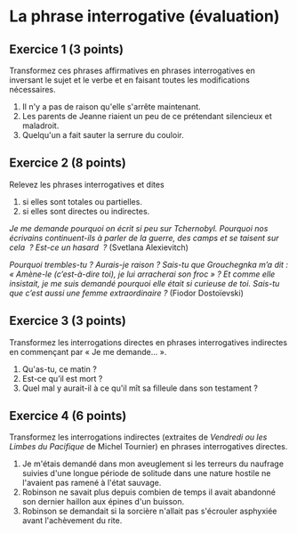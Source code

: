 # La phrase interrogative (évaluation)

## Exercice 1 (3 points)

Transformez ces phrases affirmatives en phrases interrogatives en inversant le sujet et le verbe et en faisant toutes les modifications nécessaires.

1. Il n'y a pas de raison qu'elle s'arrête maintenant.
2. Les parents de Jeanne riaient un peu de ce prétendant silencieux et maladroit.
3. Quelqu'un a fait sauter la serrure du couloir.

## Exercice 2 (8 points)

Relevez les phrases interrogatives et dites

1. si elles sont totales ou partielles.
2. si elles sont directes ou indirectes.

*Je me demande pourquoi on écrit si peu sur Tchernobyl. Pourquoi nos écrivains continuent-ils à parler de la guerre, des camps et se taisent sur cela  ? Est-ce un hasard  ?* (Svetlana Alexievitch)

*Pourquoi trembles-tu ? Aurais-je raison ? Sais-tu que Grouchegnka m’a dit : « Amène-le (c’est-à-dire toi), je lui arracherai son froc » ? Et comme elle insistait, je me suis demandé pourquoi elle était si curieuse de toi. Sais-tu que c’est aussi une femme extraordinaire ?* (Fiodor Dostoïevski)

## Exercice 3 (3 points)

Transformez les interrogations directes en phrases interrogatives indirectes en commençant par « Je me demande... ».

1. Qu'as-tu, ce matin ?
2. Est-ce qu’il est mort ?
3. Quel mal y aurait-il à ce qu'il mît sa filleule dans son testament ?

## Exercice 4 (6 points)

Transformez les interrogations indirectes (extraites de *Vendredi ou les Limbes du Pacifique* de Michel Tournier) en phrases interrogatives directes.

1. Je m'étais demandé dans mon aveuglement si les terreurs du naufrage suivies d'une longue période de solitude dans une nature hostile ne l'avaient pas ramené à l'état sauvage.
2. Robinson ne savait plus depuis combien de temps il avait abandonné son dernier haillon aux épines d'un buisson.
3. Robinson se demandait si la sorcière n'allait pas s'écrouler asphyxiée avant l'achèvement du rite.